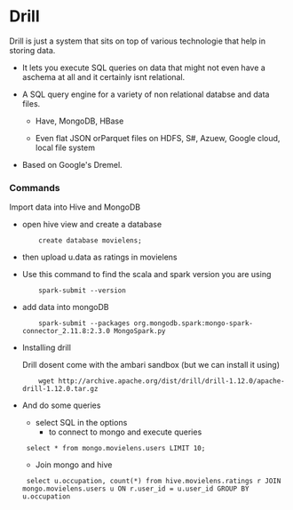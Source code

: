 # Drill

Drill is just a system that sits on top of various technologie that help in storing data.

- It lets you execute SQL queries on data that might not even have a aschema at all and it certainly isnt relational.

- A SQL query engine for a variety of non relational databse and data files.

    - Have, MongoDB, HBase

    - Even flat JSON orParquet files on HDFS, S#, Azuew, Google cloud, local file system

- Based on Google's Dremel.

### Commands

Import data into Hive and MongoDB
- open hive view and create a database
    ```
        create database movielens;
    ```
- then upload u.data as ratings in movielens

- Use this command to find the scala and spark version you are using
    ```
        spark-submit --version
    ```

- add data into mongoDB
    ```
        spark-submit --packages org.mongodb.spark:mongo-spark-connector_2.11.8:2.3.0 MongoSpark.py 
    ```
- Installing drill
    
    Drill dosent come with the ambari sandbox (but we can install it using)
    ```
        wget http://archive.apache.org/dist/drill/drill-1.12.0/apache-drill-1.12.0.tar.gz

    ```
- And do some queries

    - select SQL in the options
        - to connect to mongo and execute queries

    ```
     select * from mongo.movielens.users LIMIT 10;
    ``` 

    - Join mongo and hive
    
    ```
     select u.occupation, count(*) from hive.movielens.ratings r JOIN mongo.movielens.users u ON r.user_id = u.user_id GROUP BY u.occupation 
    ```